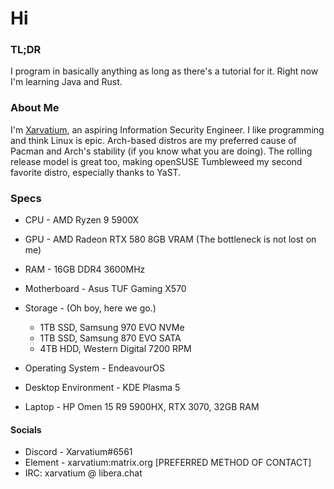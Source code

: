 # Hi

### TL;DR
I program in basically anything as long as there's a tutorial for it. Right now I'm learning Java and Rust.

### About Me
I'm [Xarvatium](https://xarvatium.dev), an aspiring Information Security Engineer. I like programming and think Linux is epic. Arch-based distros are my preferred cause of Pacman and Arch's stability (if you know what you are doing). The rolling release model is great too, making openSUSE Tumbleweed my second favorite distro, especially thanks to YaST.

### Specs
- CPU - AMD Ryzen 9 5900X
- GPU - AMD Radeon RTX 580 8GB VRAM (The bottleneck is not lost on me)
- RAM - 16GB DDR4 3600MHz
- Motherboard -  Asus TUF Gaming X570
- Storage - (Oh boy, here we go.)

  - 1TB SSD, Samsung 970 EVO NVMe
  - 1TB SSD, Samsung 870 EVO SATA
  - 4TB HDD, Western Digital 7200 RPM
- Operating System - EndeavourOS
- Desktop Environment - KDE Plasma 5 
- Laptop - HP Omen 15 R9 5900HX, RTX 3070, 32GB RAM

#### Socials
- Discord - Xarvatium#6561
- Element - xarvatium:matrix.org [PREFERRED METHOD OF CONTACT]
- IRC: xarvatium @ libera.chat
